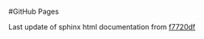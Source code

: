 #GitHub Pages

Last update of sphinx html documentation from [f7720df](https://github.com/rhwhite/numeric_2022/tree/f7720df5aafdb64d6baea2bd401b5be45d59cf28)
